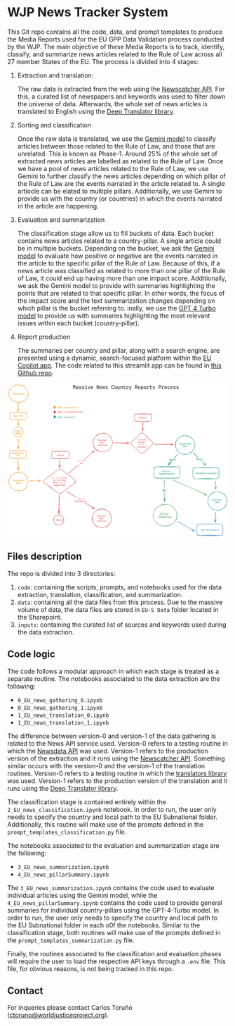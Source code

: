 # WJP News Tracker System

This Git repo contains all the code, data, and prompt templates to produce the Media Reports used for the EU GPP Data Validation process conducted by the WJP. The main objective of these Media Reports is to track, identify, classify, and summarize news articles related to the Rule of Law across all 27 member States of the EU. The process is divided into 4 stages:

1. Extraction and translation:

    The raw data is extracted from the web using the [Newscatcher API](https://www.newscatcherapi.com/). For this, a curated list of newspapers and keywords was used to filter down the universe of data. Afterwards, the whole set of news articles is translated to English using the [Deep Translator library](https://github.com/nidhaloff/deep-translator).

2. Sorting and classification

    Once the raw data is translated, we use the [Gemini model](https://deepmind.google/technologies/gemini/#introduction) to classify articles between those related to the Rule of Law, and those that are unrelated. This is known as Phase-1. Around 25% of the whole set of extracted news articles are labelled as related to the Rule of Law. Once we have a pool of news articles related to the Rule of Law, we use Gemini to further classify the news articles depending on which pillar of the Rule of Law are the events narrated in the article related to. A single artiocle can be elated to multiple pillars. Additionally, we use Gemini to provide us with the country (or countries) in which the events narrated in the article are happening.

3. Evaluation and summarization

    The classification stage allow us to fill buckets of data. Each bucket contains news articles related to a country-pillar. A single article could be in multiple buckets. Depending on the bucket, we ask the [Gemini model](https://deepmind.google/technologies/gemini/#introduction) to evaluate how positive or negative are the events narrated in the article to the specific pillar of the Rule of Law. Because of this, if a news article was classified as related to more than one pillar of the Rule of Law, it could end up having more than one impact score. Additionally, we ask the Gemini model to provide with summaries highlighting the points that are related to that specific pillar. In other words, the focus of the impact score and the text summarization changes depending on which pillar is the bucket referring to. inally, we use the [GPT 4 Turbo model](https://platform.openai.com/docs/models/gpt-4-turbo-and-gpt-4) to provide us with summaries highlighting the most relevant issues within each bucket (country-pillar).

4. Report production

    The summaries per country and pillar, along with a search engine, are presented using a dynamic, search-focused platform within the [EU Copilot app](https://eu-copilot.streamlit.app/Media_Reports). The code related to this streamlit app can be found in [this Github repo](https://github.com/ctoruno/EU-copilot).

![](inputs/Massive-News-Country-Reports.png)

## Files description
The repo is divided into 3 directories:

1. `code`: containing the scripts, prompts, and notebooks used for the data extraction, translation, classification, and summarization.
2. `data`: containing all the data files from this process. Due to the massive volume of data, the data files are stored in `EU-S Data` folder located in the Sharepoint.
3. `inputs`: containing the curated list of sources and keywords used during the data extraction.

## Code logic 
The code follows a modular approach in which each stage is treated as a separate routine. The notebooks associated to the data extraction are the following:

- `0_EU_news_gathering_0.ipynb`
- `0_EU_news_gathering_1.ipynb`
- `1_EU_news_translation_0.ipynb`
- `1_EU_news_translation_1.ipynb`

The difference between version-0 and version-1 of the data gathering is related to the News API service used. Version-0 refers to a testing routine in which the [Newsdata API](https://newsdata.io/) was used. Version-1 refers to the production version of the extraction and it runs using the [Newscatcher API](https://www.newscatcherapi.com/). Something similar occurs with the version-0 and the version-1 of the translation routines. Version-0 refers to a testing routine in which the [translators library](https://github.com/uliontse/translators) was used. Version-1 refers to the production version of the translation and it runs using the [Deep Translator library](https://github.com/nidhaloff/deep-translator).

The classification stage is contained entirely within the `2_EU_news_classification.ipynb` notebook. In order to run, the user only needs to specify the country and local path to the EU Subnational folder. Additionally, this routine will make use of the prompts defined in the `prompt_templates_classification.py` file.

The notebooks associated to the evaluation and summarization stage are the following:

- `3_EU_news_summarization.ipynb`
- `4_EU_news_pillarSummary.ipynb`

The `3_EU_news_summarization.ipynb` contains the code used to evaluate individual articles using the Gemini model, while the `4_EU_news_pillarSummary.ipynb` contains the code used to provide general summaries for individual country-pillars using the GPT-4-Turbo model. In order to run, the user only needs to specify the country and local path to the EU Subnational folder in each o0f the notebooks. Similar to the classification stage, both routines will make use of the prompts defined in the `prompt_templates_summarization.py` file.

Finally, the routines associated to the classification and evaluation phases will require the user to load the respective API keys through a `.env` file. This file, for obvious reasons, is not being tracked in this repo.

## Contact
For inqueries please contact Carlos Toruño (ctoruno@worldjusticeproject.org).